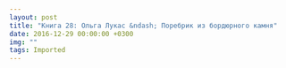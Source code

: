 ```yaml
---
layout: post
title: "Книга 28: Ольга Лукас &ndash; Поребрик из бордюрного камня"
date: 2016-12-29 00:00:00 +0300
img: ""
tags: Imported
---
```


